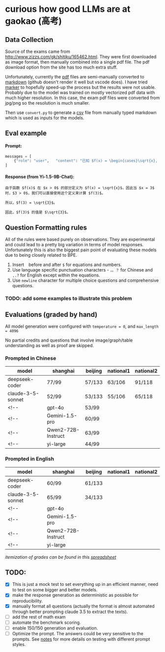 # curious how good LLMs are at gaokao (高考)

## Data Collection
Source of the exams came from http://www.zizzs.com/gk/shitiku/165462.html. They were first downloaded as image format, then manually combined into a
single pdf file. The pdf download option from the site has too much extra stuff.

Unfortunately, currently the [pdf](data/2024_math_shanghai/exam_with_answer.pdf) files are semi-manually converted to [markdown](data/2024_math_shanghai/exam_with_answer.md) (github doesn't render it well but vscode does). I have tried [marker](https://github.com/VikParuchuri/marker) to hopefully speed-up the process but the results were not usable. Probably due to the model was trained on mostly vectorized pdf data with much higher resolution. In this case, the exam pdf files were converted from jpg/png so the resolution is much smaller.

Then use `convert.py` to generate a [csv](data/2024_math_shanghai/exam_with_answer.csv) file from manually typed markdown which is used as inputs for
the models.

## Eval example
#### Prompt:
```python
messages = [
    {"role": "user",   "content": "已知 $f(x) = \begin{cases}\sqrt{x}, x > 0 \\1, x \leq 0\end{cases}$，$f(3)=$"},
]
```

#### Response (from Yi-1.5-9B-Chat):
```text
由于函数 $f(x)$ 在 $x > 0$ 的部分定义为 $f(x) = \sqrt{x}$，因此当 $x = 3$ 时，$3 > 0$，我们可以直接使用这个定义来计算 $f(3)$。

所以，$f(3) = \sqrt{3}$。

因此，$f(3)$ 的值是 $\sqrt{3}$。
```
## Question Formatting rules
All of the rules were based purely on observations. They are experimental and could lead to a pretty big variation in terms of model responses.
Unfortunately this is also the biggest pain point of evaluating these models due to being closely related to BPE.
1. Insert ` ` before and after `$` for equations and numbers.
2. Use language specific punctuation characters - `，。？` for Chinese and `,.?` for English except within the equations.
3. Use `newline` character for multiple choice questions and comprehensive questions.

### TODO: add some examples to illustrate this problem

## Evaluations (graded by hand)
All model generation were configured with `temperature = 0`, and `max_length = 4096`

No partial credits and questions that involve image/graph/table understanding as well as proof are skipped.

### Prompted in Chinese
| model              | shanghai  | beijing   | national1  | national2  |
|--------------------|-----------|-----------|------------|------------|
| deepseek-coder     |   77/99   |   57/133  |   63/106   |   91/118   |
| claude-3-5-sonnet  |   52/99   |   53/133  |   55/106   |   65/118   |
<!-- | gpt-4o             |   53/99   |           |           |   61/106   |   63/118   |            |            | -->
<!-- | Gemini-1.5-pro     |   60/99   |           |           |   54/106   |   63/118   |            |            | -->
<!-- | Qwen2-72B-Instruct |   63/99   |           |           |   62/106   |   59/118   |            |            | -->
<!-- | yi-large           |   44/99   |           |           |   41/106   |   55/118   |            |            | -->

### Prompted in English
| model              | shanghai  | beijing   | national1  | national2  |
|--------------------|-----------|-----------|------------|------------|
| deepseek-coder     |   60/99   |   61/133  |            |            |
| claude-3-5-sonnet  |   65/99   |   34/133  |            |            |
<!-- | gpt-4o             |           |           |           |            |            |            |            | -->
<!-- | Gemini-1.5-pro     |           |           |           |            |            |            |            | -->
<!-- | Qwen2-72B-Instruct |           |           |           |            |            |            |            | -->
<!-- | yi-large           |           |           |           |            |            |            |            | -->


_itemization of grades can be found in this [spreadsheet](https://docs.google.com/spreadsheets/d/1I4Qi6-ad34KQlryBkRMNSGbEBU05dz4OcRs-AniWwLM/edit?gid=0#gid=0)_

## TODO:
- [x] This is just a mock test to set everything up in an efficient manner, need to test on some bigger and better models.
- [x] make the response generation as deterministic as possible for reproducibility.
- [x] manually format all questions (actually the format is almost automated through better prompting claude 3.5 to extract the texts).
- [ ] add the rest of math exam
- [ ] automate the benchmark scoring.
- [ ] enable 150/150 generation and evaluation.
- [ ] Optimize the prompt. The answers could be very sensitive to the prompts. See [notes](notes.md) for more details on testing with different prompt styles.
